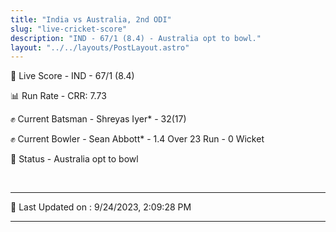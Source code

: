 ```yaml
---
title: "India vs Australia, 2nd ODI"
slug: "live-cricket-score"
description: "IND - 67/1 (8.4) - Australia opt to bowl."
layout: "../../layouts/PostLayout.astro"
---
```


🔴 Live Score - IND - 67/1 (8.4)  

📊 Run Rate - CRR: 7.73  

✊ Current Batsman - Shreyas Iyer* - 32(17)  

✊ Current Bowler - Sean Abbott* - 1.4 Over 23 Run - 0 Wicket  

📑 Status - Australia opt to bowl

<br />

***

📝 Last Updated on : 9/24/2023, 2:09:28 PM

***

